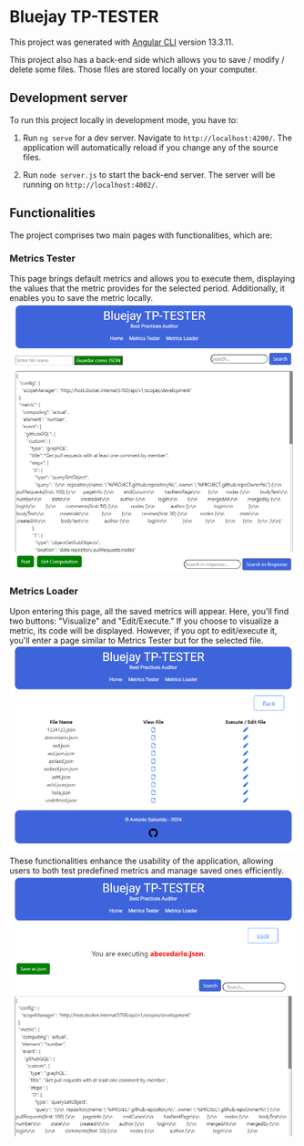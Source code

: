 # Bluejay TP-TESTER

This project was generated with [Angular CLI](https://github.com/angular/angular-cli) version 13.3.11.

This project also has a back-end side which allows you to save / modify / delete some files. Those files are stored locally on your computer.

## Development server

To run this project locally in development mode, you have to:

1. Run `ng serve` for a dev server. Navigate to `http://localhost:4200/`. The application will automatically reload if you change any of the source files.

2. Run `node server.js` to start the back-end server. The server will be running on `http://localhost:4002/`.

## Functionalities
The project comprises two main pages with functionalities, which are:
### Metrics Tester

 This page brings default metrics and allows you to execute them, displaying the values that the metric provides for the selected period. Additionally, it enables you to save the metric locally.
 ![img_1.png](img_1.png)
### Metrics Loader

Upon entering this page, all the saved metrics will appear. Here, you'll find two buttons: "Visualize" and "Edit/Execute." If you choose to visualize a metric, its code will be displayed. However, if you opt to edit/execute it, you'll enter a page similar to Metrics Tester but for the selected file.
![img_2.png](img_2.png)
These functionalities enhance the usability of the application, allowing users to both test predefined metrics and manage saved ones efficiently.
![img_3.png](img_3.png)
